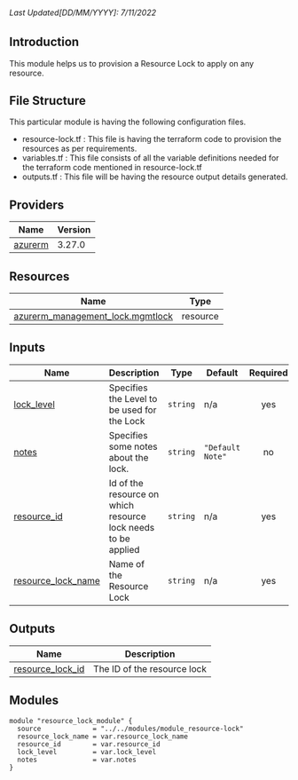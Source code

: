 <!-- BEGIN_TF_DOCS -->
###### Last Updated[DD/MM/YYYY]: 7/11/2022

## Introduction

This module helps us to provision a Resource Lock to apply on any resource.

## File Structure 

This particular module is having the following configuration files.
- resource-lock.tf : This file is having the terraform code to provision the resources as per requirements.
- variables.tf : This file consists of all the variable definitions needed for the terraform code mentioned in resource-lock.tf
- outputs.tf : This file will be having the resource output details generated.

## Providers

| Name | Version |
|------|---------|
| <a name="provider_azurerm"></a> [azurerm](#provider\_azurerm) | 3.27.0 |


## Resources

| Name | Type |
|------|------|
| [azurerm_management_lock.mgmtlock](https://registry.terraform.io/providers/hashicorp/azurerm/latest/docs/resources/management_lock) | resource |

## Inputs

| Name | Description | Type | Default | Required |
|------|-------------|------|---------|:--------:|
| <a name="input_lock_level"></a> [lock\_level](#input\_lock\_level) | Specifies the Level to be used for the Lock | `string` | n/a | yes |
| <a name="input_notes"></a> [notes](#input\_notes) | Specifies some notes about the lock. | `string` | `"Default Note"` | no |
| <a name="input_resource_id"></a> [resource\_id](#input\_resource\_id) | Id of the resource on which resource lock needs to be applied | `string` | n/a | yes |
| <a name="input_resource_lock_name"></a> [resource\_lock\_name](#input\_resource\_lock\_name) | Name of the Resource Lock | `string` | n/a | yes |

## Outputs

| Name | Description |
|------|-------------|
| <a name="output_resource_lock_id"></a> [resource\_lock\_id](#output\_resource\_lock\_id) | The ID of the resource lock |

## Modules
```
module "resource_lock_module" {
  source             = "../../modules/module_resource-lock"
  resource_lock_name = var.resource_lock_name
  resource_id        = var.resource_id
  lock_level         = var.lock_level
  notes              = var.notes
}
```
<!-- END_TF_DOCS -->